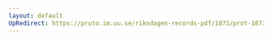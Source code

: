 ```yaml
---
layout: default
UpRedirect: https://pruto.im.uu.se/riksdagen-records-pdf/1873/prot-1873--ak--122/prot-1873--ak--122_003.pdf
---
```

